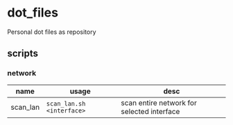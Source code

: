 # dot_files
Personal dot files as repository

## scripts
### network
|name|usage|desc|
|---|---|---|
|scan_lan|`scan_lan.sh <interface>`| scan entire network for selected interface |
